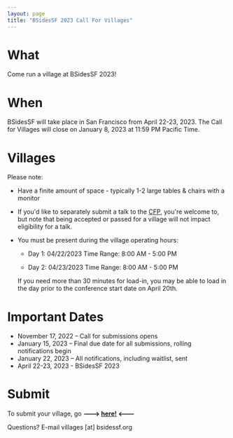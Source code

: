 ```yaml
---
layout: page
title: "BSidesSF 2023 Call For Villages"
---
```


# **What**

Come run a village at BSidesSF 2023!

# **When**

BSidesSF will take place in San Francisco from April 22-23, 2023. The Call for Villages will close on January 8, 2023 at 11:59 PM Pacific Time.

# **Villages**

Please note:

* Have a finite amount of space - typically 1-2 large tables & chairs with a monitor

* If you'd like to separately submit a talk to the [CFP](/cfp), you're welcome to, but note that being accepted or passed for a village will not impact eligibility for a talk.

* You must be present during the village operating hours:

  * Day 1: 04/22/2023 Time Range: 8:00 AM - 5:00 PM

  * Day 2: 04/23/2023 Time Range: 8:00 AM - 5:00 PM

  If you need more than 30 minutes for load-in, you may be able to load in the day prior to the conference start date on April 20th.

# **Important Dates**

- November 17, 2022 – Call for submissions opens
- January 15, 2023 – Final due date for all submissions, rolling notifications begin
- January 22, 2023 – All notifications, including waitlist, sent
- April 22-23, 2023 - BSidesSF 2023

# **Submit**

To submit your village, go **---> [here!](https://docs.google.com/forms/d/e/1FAIpQLSdpqBUkWq0vI9YrQG9s7JkWlCuoSLNnE0sCMFqMKTfawhyujQ/viewform) <---**

Questions? E-mail villages [at] bsidessf.org
